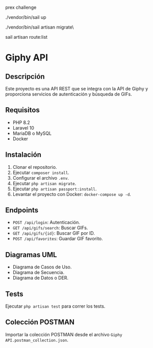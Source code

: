 prex challenge

./vendor/bin/sail up

./vendor/bin/sail artisan migrate\

sail artisan route:list

# Giphy API

## Descripción

Este proyecto es una API REST que se integra con la API de Giphy y proporciona servicios de autenticación y búsqueda de GIFs.

## Requisitos

- PHP 8.2
- Laravel 10
- MariaDB o MySQL
- Docker

## Instalación

1. Clonar el repositorio.
2. Ejecutar `composer install`.
3. Configurar el archivo `.env`.
4. Ejecutar `php artisan migrate`.
5. Ejecutar `php artisan passport:install`.
6. Levantar el proyecto con Docker: `docker-compose up -d`.

## Endpoints

- `POST /api/login`: Autenticación.
- `GET /api/gifs/search`: Buscar GIFs.
- `GET /api/gifs/{id}`: Buscar GIF por ID.
- `POST /api/favorites`: Guardar GIF favorito.

## Diagramas UML

- Diagrama de Casos de Uso.
- Diagrama de Secuencia.
- Diagrama de Datos o DER.

## Tests

Ejecutar `php artisan test` para correr los tests.

## Colección POSTMAN

Importar la colección POSTMAN desde el archivo `Giphy API.postman_collection.json`.